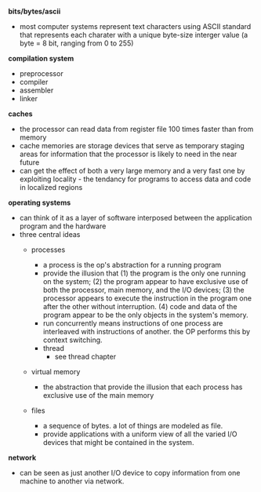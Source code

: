 **bits/bytes/ascii**
- most computer systems represent text characters using ASCII standard that represents each charater with a unique byte-size interger value (a byte = 8 bit, ranging from 0 to 255)
  
**compilation system**
- preprocessor
- compiler
- assembler
- linker

**caches**
- the processor can read data from register file 100 times faster than from memory
- cache memories are storage devices that serve as temporary staging areas for information that the processor is likely to need in the near future
- can get the effect of both a very large memory and a very fast one by exploiting locality - the tendancy for programs to access data and code in localized regions

**operating systems**
- can think of it as a layer of software interposed between the application program and the hardware
- three central ideas
  - processes
    - a process is the op's abstraction for a running program
    - provide the illusion that (1) the program is the only one running on the system; (2) the program appear to have exclusive use of both the processor, main memory, and the I/O devices; (3) the processor appears to execute the instruction in the program one after the other without interruption. (4) code and data of the program appear to be the only objects in the system's memory.
    - run concurrently means instructions of one process are interleaved with instructions of another. the OP performs this by context switching.
    - thread
      - see thread chapter
      
  - virtual memory
    - the abstraction that provide the illusion that each process has exclusive use of the main memory
  - files
    - a sequence of bytes. a lot of things are modeled as file.
    - provide applications with a uniform view of all the varied I/O devices that might be contained in the system.
    
**network**
 - can be seen as just another I/O device to copy information from one machine to another via network.
 
